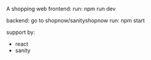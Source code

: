 A shopping web 
frontend:
  run: npm run dev

backend:
  go to shopnow/sanityshopnow 
  run: npm start

support by:
  - react
  - sanity 
    
  